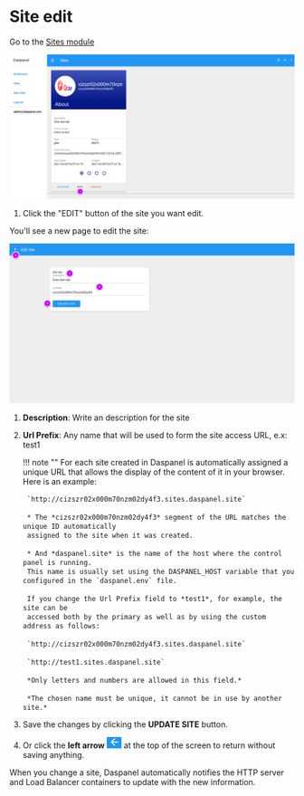 # Site edit

Go to the [Sites module](http://admin.daspanel.site/sites/)

[![Daspanel sites list](img/sites-list-edit.png)](img/sites-list-edit.png)

1. Click the "EDIT" button of the site you want edit.

You'll see a new page to edit the site:

[![Daspanel sites edit](img/site-edit.png)](img/site-edit.png)

1. **Description**: Write an description for the site
2. **Url Prefix**: Any name that will be used to form the site access URL, e.x: test1

    !!! note ""
        For each site created in Daspanel is automatically assigned a unique URL that 
        allows the display of the content of it in your browser. Here is an example:

        `http://cizszr02x000m70nzm02dy4f3.sites.daspanel.site`

        * The *cizszr02x000m70nzm02dy4f3* segment of the URL matches the unique ID automatically 
        assigned to the site when it was created.
    
        * And *daspanel.site* is the name of the host where the control panel is running. 
        This name is usually set using the DASPANEL_HOST variable that you configured in the `daspanel.env` file.

        If you change the Url Prefix field to *test1*, for example, the site can be 
        accessed both by the primary as well as by using the custom address as follows:

        `http://cizszr02x000m70nzm02dy4f3.sites.daspanel.site` 

        `http://test1.sites.daspanel.site`

        *Only letters and numbers are allowed in this field.*

        *The chosen name must be unique, it cannot be in use by another site.*

3. Save the changes by clicking the **UPDATE SITE** button.
4. Or click the **left arrow** ![Alt](img/back-arrow.png "Back") at the top of 
the screen to return without saving anything.

When you change a site, Daspanel automatically notifies the HTTP server and 
Load Balancer containers to update with the new information.
